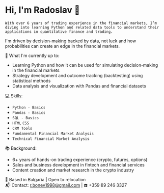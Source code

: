 # Hi, I'm Radoslav 👋

`With over 6 years of trading experience in the financial markets, I’m diving into learning Python and related data tools to understand their applications in quantitative finance and trading.`

   I'm driven by decision-making backed by data, not luck and how probabilities can create an edge in the financial markets.

🚀 What I'm currently up to:
- Learning Python and how it can be used for simulating decision-making in the financial markets  
- Strategy development and outcome tracking (backtesting) using statistical methods  
- Data analysis and visualization with Pandas and financial datasets

💻 Skills:
 - `Python - Basics`
 - `Pandas - Basics` 
 - `SQL - Basics` 
 - `HTML` `CSS` 
 - `CRM Tools`
 - `Fundamental Financial Market Analysis`
 - `Technical Financial Market Analysis`

📚 Background:
- 6+ years of hands-on trading experience (crypto, futures, options)
- Sales and business development in fintech and financial services
- Content creation and market research in the crypto industry


📍 Based in Bulgaria | Open to relocation  
📬 Contact: [r.bonev1998@gmail.com](mailto:r.bonev1998@gmail.com) | 
☎️ +359 89 246 3327



